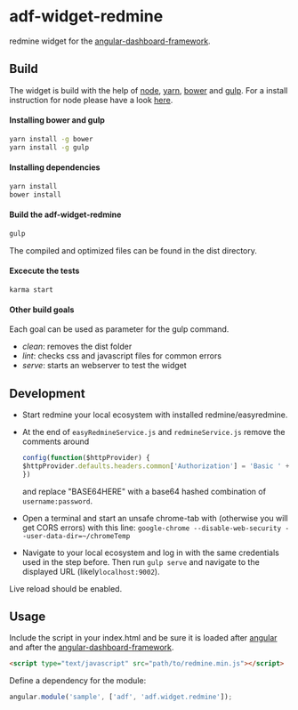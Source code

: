 # adf-widget-redmine

redmine widget for the [angular-dashboard-framework](https://github.com/sdorra/angular-dashboard-framework).

## Build

The widget is build with the help of [node](https://nodejs.org/), [yarn](https://yarnpkg.com/), [bower](http://bower.io/) and [gulp](http://gulpjs.com/). For a install instruction for node please have a look [here](https://docs.npmjs.com/getting-started/installing-node).

#### Installing bower and gulp

```bash
yarn install -g bower
yarn install -g gulp
```

#### Installing dependencies

```bash
yarn install
bower install
```

#### Build the adf-widget-redmine

```bash
gulp
```

The compiled and optimized files can be found in the dist directory.

#### Excecute the tests 
```
karma start
```

#### Other build goals

Each goal can be used as parameter for the gulp command.

* *clean*: removes the dist folder
* *lint*: checks css and javascript files for common errors
* *serve*: starts an webserver to test the widget

## Development

* Start redmine your local ecosystem with installed redmine/easyredmine.

* At the end of `easyRedmineService.js` and `redmineService.js` remove the comments around
  ```js
  config(function($httpProvider) {
  $httpProvider.defaults.headers.common['Authorization'] = 'Basic ' + 'BASE64HERE=';
  })
  ```
  and replace "BASE64HERE" with a base64 hashed combination of `username:password`.
  

* Open a terminal and start an unsafe chrome-tab with (otherwise you will get CORS errors) with this line: 
`google-chrome --disable-web-security --user-data-dir=~/chromeTemp`
<!--- https://stackoverflow.com/questions/3102819/disable-same-origin-policy-in-chrome -->

* Navigate to your local ecosystem and log in with the same credentials used in the step before. Then run `gulp serve` and navigate to the displayed URL (likely`localhost:9002`).

Live reload should be enabled.

## Usage

Include the script in your index.html and be sure it is loaded after [angular](https://angularjs.org/) and after the [angular-dashboard-framework](https://github.com/sdorra/angular-dashboard-framework).

```html
<script type="text/javascript" src="path/to/redmine.min.js"></script>
```

Define a dependency for the module:

```javascript
angular.module('sample', ['adf', 'adf.widget.redmine']);
```

